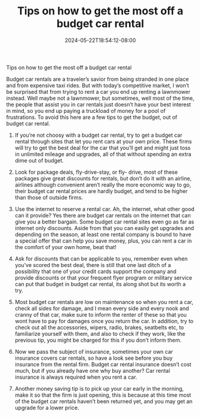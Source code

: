 ﻿---
title: "Tips on how to get the most off a budget car rental"
date: 2024-05-22T18:54:12-08:00
description: "Car-Rental Tips for Web Success"
featured_image: "/images/Car-Rental.jpg"
tags: ["Car Rental"]
---

Tips on how to get the most off a budget car rental

Budget car rentals are a traveler’s savior from being stranded in one place and from expensive taxi rides. But with today’s competitive market, I won’t be surprised that from trying to rent a car you end up renting a lawnmower instead. Well maybe not a lawnmower, but sometimes, well most of the time, the people that assist you in car rentals just doesn’t have your best interest in mind, so you end up paying a truckload of money for a pool of frustrations. To avoid this here are a few tips to get the budget, out of budget car rental.

1. If you’re not choosy with a budget car rental, try to get a budget car rental through sites that let you rent cars at your own price. These firms will try to get the best deal for the car that you’ll get and might just toss in unlimited mileage and upgrades, all of that without spending an extra dime out of budget.

2. Look for package deals, fly-drive-stay, or fly- drive, most of these packages give great discounts for rentals, but don’t do it with an airline, airlines although convenient aren’t really the more economic way to go, their budget car rental prices are hardly budget, and tend to be higher than those of outside firms.

3. Use the internet to reserve a rental car. Ah, the internet, what other good can it provide? Yes there are budget car rentals on the internet that can give you a better bargain. Some budget car rental sites even go as far as internet only discounts. Aside from that you can easily get upgrades and depending on the season, at least one rental company is bound to have a special offer that can help you save money, plus, you can rent a car in the comfort of your own home, beat that!

4. Ask for discounts that can be applicable to you, remember even when you’ve scored the best deal, there is still that one last ditch of a possibility that one of your credit cards support the company and provide discounts or that your frequent flyer program or military service can put that budget in budget car rental, its along shot but its worth a try.

5. Most budget car rentals are low on maintenance so when you rent a car, check all sides for damage, and I mean every side and every nook and cranny of that car, make sure to inform the renter of these so that you wont have to pay for damages once you return the car. In addition, try to check out all the accessories, wipers, radio, brakes, seatbelts etc, to familiarize yourself with them, and also to check if they work, like the previous tip, you might be charged for this if you don’t inform them.

6. Now we pass the subject of insurance, sometimes your own car insurance covers car rentals, so have a look see before you buy insurance from the rental firm. Budget car rental insurance doesn’t cost much, but if you already have one why buy another? Car rental insurance is always required when you rent a car.

7. Another money saving tip is to pick up your car early in the morning, make it so that the firm is just opening, this is because at this time most of the budget car rentals haven’t been returned yet, and you may get an upgrade for a lower price.
	


	
	
 

   

